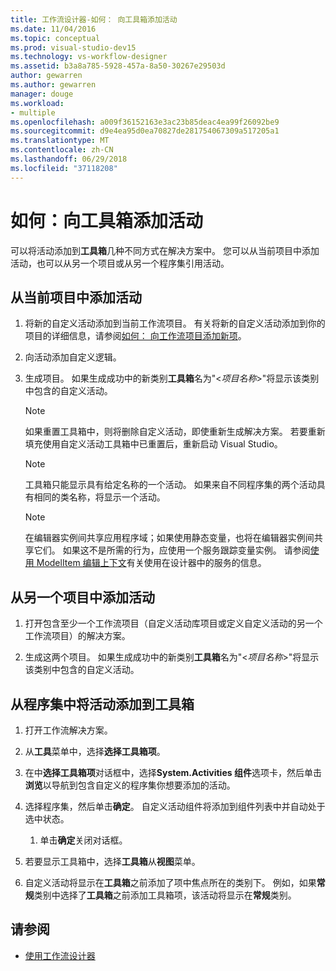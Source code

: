 ```yaml
---
title: 工作流设计器-如何： 向工具箱添加活动
ms.date: 11/04/2016
ms.topic: conceptual
ms.prod: visual-studio-dev15
ms.technology: vs-workflow-designer
ms.assetid: b3a8a785-5928-457a-8a50-30267e29503d
author: gewarren
ms.author: gewarren
manager: douge
ms.workload:
- multiple
ms.openlocfilehash: a009f36152163e3ac23b85deac4ea99f26092be9
ms.sourcegitcommit: d9e4ea95d0ea70827de281754067309a517205a1
ms.translationtype: MT
ms.contentlocale: zh-CN
ms.lasthandoff: 06/29/2018
ms.locfileid: "37118208"
---
```

# <a name="how-to-add-activities-to-the-toolbox"></a>如何：向工具箱添加活动

可以将活动添加到**工具箱**几种不同方式在解决方案中。 您可以从当前项目中添加活动，也可以从另一个项目或从另一个程序集引用活动。

## <a name="to-add-an-activity-from-within-your-current-project"></a>从当前项目中添加活动

1.  将新的自定义活动添加到当前工作流项目。 有关将新的自定义活动添加到你的项目的详细信息，请参阅[如何： 向工作流项目添加新项](../workflow-designer/how-to-add-a-new-item-to-a-workflow-project.md)。

2.  向活动添加自定义逻辑。

3.  生成项目。 如果生成成功中的新类别**工具箱**名为"\<*项目名称*>"将显示该类别中包含的自定义活动。

    > [!NOTE]
    > 如果重置工具箱中，则将删除自定义活动，即使重新生成解决方案。 若要重新填充使用自定义活动工具箱中已重置后，重新启动 Visual Studio。

    > [!NOTE]
    > 工具箱只能显示具有给定名称的一个活动。 如果来自不同程序集的两个活动具有相同的类名称，将显示一个活动。

    > [!NOTE]
    > 在编辑器实例间共享应用程序域；如果使用静态变量，也将在编辑器实例间共享它们。 如果这不是所需的行为，应使用一个服务跟踪变量实例。 请参阅[使用 ModelItem 编辑上下文](/dotnet/framework/windows-workflow-foundation/using-the-modelitem-editing-context)有关使用在设计器中的服务的信息。

## <a name="to-add-an-activity-from-within-a-different-project"></a>从另一个项目中添加活动

1.  打开包含至少一个工作流项目（自定义活动库项目或定义自定义活动的另一个工作流项目）的解决方案。

2.  生成这两个项目。 如果生成成功中的新类别**工具箱**名为"\<*项目名称*>"将显示该类别中包含的自定义活动。

## <a name="to-add-an-activity-to-the-toolbox-from-an-assembly"></a>从程序集中将活动添加到工具箱

1.  打开工作流解决方案。

2.  从**工具**菜单中，选择**选择工具箱项**。

3.  在中**选择工具箱项**对话框中，选择**System.Activities 组件**选项卡，然后单击**浏览**以导航到包含自定义的程序集你想要添加的活动。

4.  选择程序集，然后单击**确定**。 自定义活动组件将添加到组件列表中并自动处于选中状态。

    1.  单击**确定**关闭对话框。

5.  若要显示工具箱中，选择**工具箱**从**视图**菜单。

6.  自定义活动将显示在**工具箱**之前添加了项中焦点所在的类别下。 例如，如果**常规**类别中选择了**工具箱**之前添加工具箱项，该活动将显示在**常规**类别。

## <a name="see-also"></a>请参阅

- [使用工作流设计器](../workflow-designer/using-the-workflow-designer.md)